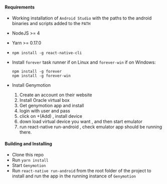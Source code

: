 #### Requirements
+ Working installation of `Android Studio` with the paths to the android binaries
  and scripts added to the `PATH`
+ NodeJS >= 4
+ Yarn >= 0.17.0
+ `npm install -g react-native-cli`
+ Install `forever` task runner if on Linux and `forever-win` if on Windows:

  ```shell
  npm install -g forever
  npm install -g forever-win
  ```
+ Install Genymotion
  1. Create an account on their website
  2. Install Oracle virtual box
  3. Get genymotion app and install
  4. login with user and pass
  5. click on +(Add) , install device
  6. down load virtual device you want , and then start emulator
  7. run react-native run-android , check emulator app should be running there.

#### Building and Installing
+ Clone this repo
+ Run `yarn install`
+ Start `Genymotion`
+ Run `react-native run-android` from the root folder of the project to install and
  run the app in the running instance of `Genymotion`
